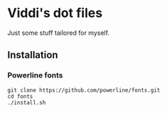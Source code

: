 # Viddi's dot files

Just some stuff tailored for myself.

## Installation

### Powerline fonts

```
git clone https://github.com/powerline/fonts.git
cd fonts
./install.sh
```